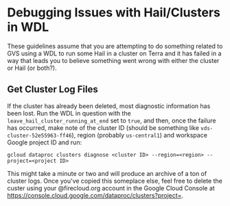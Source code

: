 # Debugging Issues with Hail/Clusters in WDL

These guidelines assume that you are attempting to do something related to GVS using a WDL to run some Hail in a cluster on Terra and it has failed in a way that leads you to believe something went wrong with either the cluster or Hail (or both?).

## Get Cluster Log Files

If the cluster has already been deleted, most diagnostic information has been lost.  Run the WDL in question with the `leave_hail_cluster_running_at_end` set to `true`,  and then, once the failure has occurred, make note of the cluster ID (should be something like `vds-cluster-52e55963-ff46`), region (probably `us-central1`) and workspace Google project ID and run:

```
gcloud dataproc clusters diagnose <cluster ID> --region=<region> --project=<project ID>

```

This might take a minute or two and will produce an archive of a ton of cluster logs.  Once you've copied this someplace else, feel free to delete the custer using your @firecloud.org account in the Google Cloud Console at https://console.cloud.google.com/dataproc/clusters?project=<projectID>.
